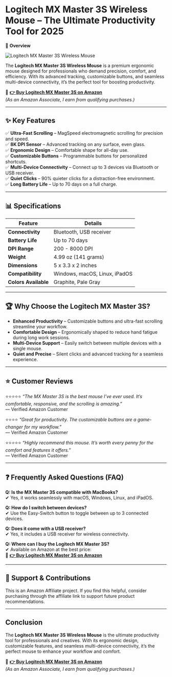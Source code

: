 # Logitech MX Master 3S Wireless Mouse – The Ultimate Productivity Tool for 2025

📌 **Overview**  

![Logitech MX Master 3S Wireless Mouse](https://digitalfuture.co.ke/wp-content/uploads/2023/10/Logitech-MX-Master-3S-Wireless-Mouse..jpg)

The **Logitech MX Master 3S Wireless Mouse** is a premium ergonomic mouse designed for professionals who demand precision, comfort, and efficiency. With its advanced tracking, customizable buttons, and seamless multi-device connectivity, it’s the perfect tool for boosting productivity.

🔗 **[👉 Buy Logitech MX Master 3S on Amazon](https://amzn.to/4huOCak)**  
*(As an Amazon Associate, I earn from qualifying purchases.)*

---

## ✨ **Key Features**  

✅ **Ultra-Fast Scrolling** – MagSpeed electromagnetic scrolling for precision and speed.  
✅ **8K DPI Sensor** – Advanced tracking on any surface, even glass.  
✅ **Ergonomic Design** – Comfortable shape for all-day use.  
✅ **Customizable Buttons** – Programmable buttons for personalized shortcuts.  
✅ **Multi-Device Connectivity** – Connect up to 3 devices via Bluetooth or USB receiver.  
✅ **Quiet Clicks** – 90% quieter clicks for a distraction-free environment.  
✅ **Long Battery Life** – Up to 70 days on a full charge.  

---

## 📊 **Specifications**  

| **Feature**               | **Details**                              |
|---------------------------|------------------------------------------|
| **Connectivity**          | Bluetooth, USB receiver                  |
| **Battery Life**          | Up to 70 days                           |
| **DPI Range**             | 200 - 8000 DPI                          |
| **Weight**                | 4.99 oz (141 grams)                     |
| **Dimensions**            | 5 x 3.3 x 2 inches                      |
| **Compatibility**         | Windows, macOS, Linux, iPadOS           |
| **Colors Available**      | Graphite, Pale Gray                     |

---

## 🏆 **Why Choose the Logitech MX Master 3S?**  
- **Enhanced Productivity** – Customizable buttons and ultra-fast scrolling streamline your workflow.  
- **Comfortable Design** – Ergonomically shaped to reduce hand fatigue during long work sessions.  
- **Multi-Device Support** – Easily switch between multiple devices with a single mouse.  
- **Quiet and Precise** – Silent clicks and advanced tracking for a seamless experience.  

---

## ⭐ **Customer Reviews**  

⭐️⭐️⭐️⭐️⭐️ *“The MX Master 3S is the best mouse I’ve ever used. It’s comfortable, responsive, and the scrolling is amazing.”*  
— Verified Amazon Customer  

⭐️⭐️⭐️⭐️ *“Great for productivity. The customizable buttons are a game-changer for my workflow.”*  
— Verified Amazon Customer  

⭐️⭐️⭐️⭐️⭐️ *“Highly recommend this mouse. It’s worth every penny for the comfort and features it offers.”*  
— Verified Amazon Customer  

---

## ❓ **Frequently Asked Questions (FAQ)**  

**Q: Is the MX Master 3S compatible with MacBooks?**  
✔ Yes, it works seamlessly with macOS, Windows, Linux, and iPadOS.  

**Q: How do I switch between devices?**  
✔ Use the Easy-Switch button to toggle between up to 3 connected devices.  

**Q: Does it come with a USB receiver?**  
✔ Yes, it includes a USB receiver for wireless connectivity.  

**Q: Where can I buy the Logitech MX Master 3S?**  
✔ Available on Amazon at the best price:  
🔗 **[👉 Buy Logitech MX Master 3S on Amazon](https://amzn.to/4huOCak)**

---

## 📢 **Support & Contributions**  
This is an Amazon Affiliate project. If you find this helpful, consider purchasing through the affiliate link to support future product recommendations.

---

## **Conclusion**  
The **Logitech MX Master 3S Wireless Mouse** is the ultimate productivity tool for professionals and creatives. With its ergonomic design, customizable features, and seamless multi-device connectivity, it’s the perfect mouse to enhance your workflow and comfort.  

🔗 **[👉 Buy Logitech MX Master 3S on Amazon](https://amzn.to/4huOCak)**  
*(As an Amazon Associate, I earn from qualifying purchases.)*